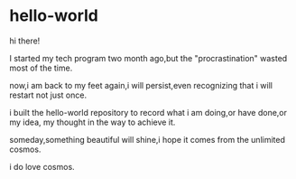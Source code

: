 # hello-world

hi there!

I started my tech program two month ago,but the "procrastination" wasted most of the time.

now,i am back to my feet again,i will persist,even recognizing that i will restart not just once.

i built the hello-world repository to record what i am doing,or have done,or my idea, my thought in the way to achieve it.

someday,something beautiful will shine,i hope it comes from the unlimited cosmos.

i do love cosmos.
